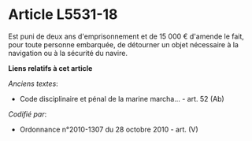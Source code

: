 # Article L5531-18

Est puni de deux ans d'emprisonnement et de 15 000 € d'amende le fait, pour toute personne embarquée, de détourner un objet
nécessaire à la navigation ou à la sécurité du navire.

**Liens relatifs à cet article**

_Anciens textes_:

  - Code disciplinaire et pénal de la marine marcha... - art. 52 (Ab)

_Codifié par_:

  - Ordonnance n°2010-1307 du 28 octobre 2010 - art. (V)
